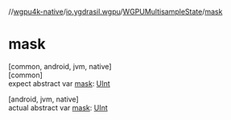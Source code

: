 //[wgpu4k-native](../../../index.md)/[io.ygdrasil.wgpu](../index.md)/[WGPUMultisampleState](index.md)/[mask](mask.md)

# mask

[common, android, jvm, native]\
[common]\
expect abstract var [mask](mask.md): [UInt](https://kotlinlang.org/api/core/kotlin-stdlib/kotlin/-u-int/index.html)

[android, jvm, native]\
actual abstract var [mask](mask.md): [UInt](https://kotlinlang.org/api/core/kotlin-stdlib/kotlin/-u-int/index.html)